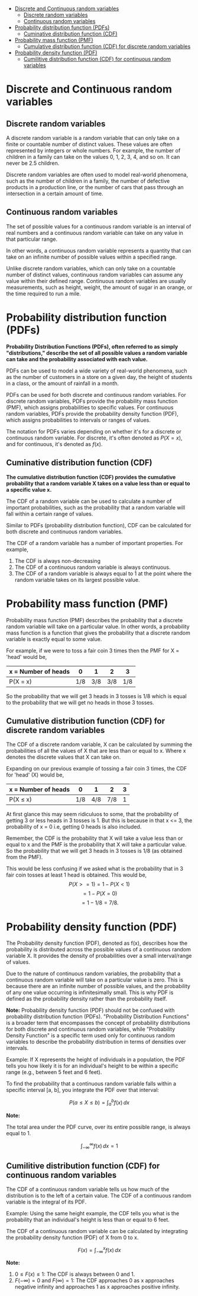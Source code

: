 - [Discrete and Continuous random variables](#discrete-and-continuous-random-variables)
  - [Discrete random variables](#discrete-random-variables)
  - [Continuous random variables](#continuous-random-variables)
- [Probability distribution function (PDFs)](#probability-distribution-function-pdfs)
  - [Cuminative distribution function (CDF)](#cuminative-distribution-function-cdf)
- [Probability mass function (PMF)](#probability-mass-function-pmf)
  - [Cumulative distribution function (CDF) for discrete random variables](#cumulative-distribution-function-cdf-for-discrete-random-variables)
- [Probability density function (PDF)](#probability-density-function-pdf)
  - [Cumilitive distribution function (CDF) for continuous random variables](#cumilitive-distribution-function-cdf-for-continuous-random-variables)


# Discrete and Continuous random variables

## Discrete random variables

A discrete random variable is a random variable that can only take on a finite or countable number of distinct values. These values are often represented by integers or whole numbers. For example, the number of children in a family can take on the values 0, 1, 2, 3, 4, and so on. It can never be 2.5 children.

Discrete random variables are often used to model real-world phenomena, such as the number of children in a family, the number of defective products in a production line, or the number of cars that pass through an intersection in a certain amount of time.

## Continuous random variables

The set of possible values for a continuous random variable is an interval of real numbers and a continuous random variable can take on any value in that particular range. 

In other words, a continuous random variable represents a quantity that can take on an infinite number of possible values within a specified range. 

Unlike discrete random variables, which can only take on a countable number of distinct values, continuous random variables can assume any value within their defined range. Continuous random variables are usually measurements, such as height, weight, the amount of sugar in an orange, or the time required to run a mile. 


# Probability distribution function (PDFs)

**Probability Distribution Functions (PDFs), often referred to as simply "distributions," describe the set of all possible values a random variable can take and the probability associated with each value.**

PDFs can be used to model a wide variety of real-world phenomena, such as the number of customers in a store on a given day, the height of students in a class, or the amount of rainfall in a month.

PDFs can be used for both discrete and continuous random variables. For discrete random variables, PDFs provide the probability mass function (PMF), which assigns probabilities to specific values. For continuous random variables, PDFs provide the probability density function (PDF), which assigns probabilities to intervals or ranges of values.

The notation for PDFs varies depending on whether it's for a discrete or continuous random variable. For discrete, it's often denoted as $P(X=x)$, and for continuous, it's denoted as $f(x)$.


## Cuminative distribution function (CDF)

**The cumulative distribution function (CDF) provides the cumulative probability that a random variable X takes on a value less than or equal to a specific value x.**

The CDF of a random variable can be used to calculate a number of important probabilities, such as the probability that a random variable will fall within a certain range of values.

Similar to PDFs (probability distribution function), CDF can be calculated for both discrete and continuous random variables.

The CDF of a random variable has a number of important properties. For example, 
1. The CDF is always non-decreasing 
2. The CDF of a continuous random variable is always continuous.
3. The CDF of a random variable is always equal to 1 at the point where the random variable takes on its largest possible value.


# Probability mass function (PMF)

Probability mass function (PMF) describes the probability that a discrete random variable will take on a particular value. In other words, a probability mass function is a function that gives the probability that a discrete random variable is exactly equal to some value.

For example, if we were to toss a fair coin 3 times then the PMF for X = 'head' would be,

x = Number of heads | 0 | 1 | 2 | 3
--- | --- | --- | --- | ---
P(X = x) | 1/8 | 3/8 | 3/8 | 1/8

So the probability that we will get 3 heads in 3 tosses is 1/8 which is equal to the probability that we will get no heads in those 3 tosses.


## Cumulative distribution function (CDF) for discrete random variables

The CDF of a discrete random variable, X can be calculated by summing the probabilities of all the values of X that are less than or equal to x. Where x denotes the discrete values that X can take on.

Expanding on our previous example of tossing a fair coin 3 times, the CDF for 'head' (X) would be,

x = Number of heads | 0 | 1 | 2 | 3
--- | --- | --- | --- | ---
P(X ≤ x) | 1/8 | 4/8 | 7/8 | 1

At first glance this may seem ridiculuos to some, that the probability of getting 3 or less heads in 3 tosses is 1. But this is because in that x <= 3, the probability of x = 0 i.e, getting 0 heads is also included. 

Remember, the CDF is the probability that X will take a value less than or equal to x and the PMF is the probability that X will take a particular value. So the probability that we will get 3 heads in 3 tosses is 1/8 (as obtained from the PMF).

This would be less confusing if we asked what is the probability that in 3 fair coin tosses at least 1 head is obtained. This would be, 
$$P(X >= 1) = 1 - P(X < 1)$$ 
$$ = 1 - P(X = 0)$$ 
$$ = 1 - 1/8 = 7/8.$$


# Probability density function (PDF)

The Probability density function (PDF), denoted as f(x), describes how the probability is distributed across the possible values of a continuous random variable X. It provides the density of probabilities over a small interval/range of values.

Due to the nature of continuous random variables, the probability that a continuous random variable will take on a particular value is zero. This is because there are an infinite number of possible values, and the probability of any one value occurring is infinitesimally small. This is why PDF is defined as the probability density rather than the probability itself.

**Note:** Probability density function (PDF) should not be confused with probability distribution function (PDFs).  "Probability Distribution Functions" is a broader term that encompasses the concept of probability distributions for both discrete and continuous random variables, while "Probability Density Function" is a specific term used only for continuous random variables to describe the probability distribution in terms of densities over intervals.

Example: If X represents the height of individuals in a population, the PDF tells you how likely it is for an individual's height to be within a specific range (e.g., between 5 feet and 6 feet).

To find the probability that a continuous random variable falls within a specific interval [a, b], you integrate the PDF over that interval:

$$P(a \leq X \leq b) = \int_{a}^{b} f(x) \, dx
$$

**Note:** 

The total area under the PDF curve, over its entire possible range, is always equal to 1.

$$\int_{-\infty}^{\infty} f(x) \, dx = 1
$$



## Cumilitive distribution function (CDF) for continuous random variables

The CDF of a continuous random variable tells us how much of the distribution is to the left of a certain value. The CDF of a continuous random variable is the integral of its PDF.

Example: Using the same height example, the CDF tells you what is the probability that an individual's height is less than or equal to 6 feet.

The CDF of a continuous random variable can be calculated by integrating the probability density function (PDF) of X from 0 to x.

$$F(x) = \int_{-\infty}^{x} f(x) \, dx $$


**Note:** 
1. $0≤F(x)≤1$: The CDF is always between 0 and 1.
2. $F(−∞)=0$ and $F(∞)=1$: The CDF approaches 0 as x approaches negative infinity and approaches 1 as x approaches positive infinity.

